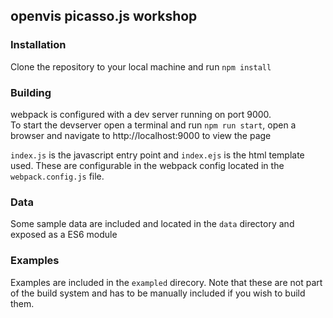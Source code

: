 ## openvis picasso.js workshop  

### Installation
Clone the repository to your local machine and run `npm install`

### Building
webpack is configured with a dev server running on port 9000.  
To start the devserver open a terminal and run `npm run start`, open a browser and navigate to http://localhost:9000 to view the page

`index.js` is the javascript entry point and `index.ejs` is the html template used. These are configurable in the webpack config located in the `webpack.config.js` file.

### Data
Some sample data are included and located in the `data` directory and exposed as a ES6 module

### Examples
Examples are included in the `exampled` direcory. Note that these are not part of the build system and has to be manually included if you wish to build them.